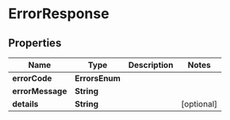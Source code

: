 

# ErrorResponse


## Properties

| Name | Type | Description | Notes |
|------------ | ------------- | ------------- | -------------|
|**errorCode** | **ErrorsEnum** |  |  |
|**errorMessage** | **String** |  |  |
|**details** | **String** |  |  [optional] |




